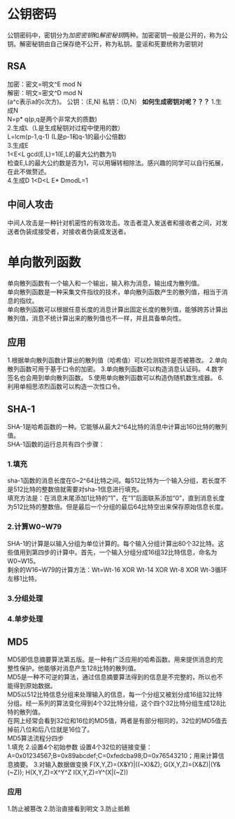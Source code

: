 # 公钥密码
公钥密码中，密钥分为*加密密钥*和*解密秘钥*两种。加密密钥一般是公开的，称为公钥。解密秘钥由自己保存绝不公开，称为私钥。童谣和死要统称为密钥对<br>

## RSA
加密：密文=明文^E mod N<br>
解密：明文=密文^D mod N<br>
(a^c表示a的c次方)。
公钥：（E,N) 私钥：（D,N）
**如何生成密钥对呢？？？**
1.生成N<br>
N=p* q(p,q是两个非常大的质数)<br>
2.生成L（L是生成秘钥对过程中使用的数）<br>
L=lcm(p-1,q-1) (L是p-1和q-1的最小公倍数)<br>
3.生成E<br>
1<E<L
gcd(E,L)=1(E,L的最大公约数为1)<br>
检查E,L的最大公约数是否为1，可以用辗转相除法。感兴趣的同学可以自行拓展，在此不做赘述。<br>
4.生成D
1<D<L
E* DmodL=1
## 中间人攻击
中间人攻击是一种针对机密性的有效攻击。攻击者混入发送者和接收者之间，对发送者伪装成接受者，对接收者伪装成发送者。<br>

# 单向散列函数
单向散列函数有一个输入和一个输出，输入称为消息，输出成为散列值。<br>
单向散列函数是一种采集文件指纹的技术，单向散列函数产生的散列值，相当于消息的指纹。<br>
单向散列函数可以根据任意长度的消息计算出固定长度的散列值，能够跨苏计算出散列值，消息不统计算出来的散列值也不一样，并且具备单向性。<br>
## 应用
1.根据单向散列函数计算出的散列值（哈希值）可以检测软件是否被篡改。
2.单向散列函数可用于基于口令的加密。
3.单向散列函数可以构造消息认证码。
4.数字签名也会用到单向散列函数。
5.使用单向散列函数可以构造伪随机数生成器。
6.利用单相思浓烈函数可以构造一次性口令。
## SHA-1
SHA-1是哈希函数的一种。它能够从最大2^64比特的消息中计算出160比特的散列值。<br>
SHA-1函数的运行总共有四个步骤：<br>
### 1.填充
sha-1函数的消息长度在0~2^64比特之间。每512比特为一个输入分组，若长度不是512比特的整数倍就需要对sha-1信息进行填充。<br>
填充方法是：在消息末尾添加1比特的“1”，在“1”后面联系添加“0”，直到消息长度为512比特的整数倍。但是最后一个分组的最后64比特空出来保存原始信息长度。<br>
### 2.计算W0~W79
SHA-1的计算是以输入分组为单位计算的。每个输入分组计算出80个32比特。这些值用到第四步的计算中。首先，一个输入分组分成16组32比特信息，命名为W0~W15。<br>
剩余的W16~W79的计算方法：Wt=Wt-16 XOR Wt-14 XOR Wt-8 XOR Wt-3循环左移1比特。<br>
### 3.分组处理

### 4.单步处理
## MD5
MD5即信息摘要算法第五版。是一种有广泛应用的哈希函数。用来提供消息的完整性保护。他能够对消息产生128比特的散列值。<br>
MD5是一种不可逆的算法，通过信息摘要算法得到的信息是不完整的，所以也不能得到原始数据。<br>
MD5以512比特信息分组来处理输入的信息，每一个分组又被划分成16组32比特分组。经一系列的算法变化得到4个32比特分组，这个四个32比特分组生成128比特的散列值。<br>
在网上经常会看到32位和16位的MD5值，两者是有部分相同的，32位的MD5值去掉前八位和后八位就是16位了。<br>
MD5算法流程分四步<br>
1.填充
2.设置4个初始参数
设置4个32位的链接变量：A=0x01234567;B=0x89abcdef;C=0xfedcba98;D=0x76543210；用来计算信息摘要。
3.对输入数据做变换
F(X,Y,Z)=(X&Y)|((~X)&Z);
G(X,Y,Z)=(X&Z)|(Y&(~Z));
H(X,Y,Z)=X^Y^Z
I(X,Y,Z)=Y^(X|(~Z))



### 应用 ###
1.防止被篡改
2.防治直接看到明文
3.防止抵赖

